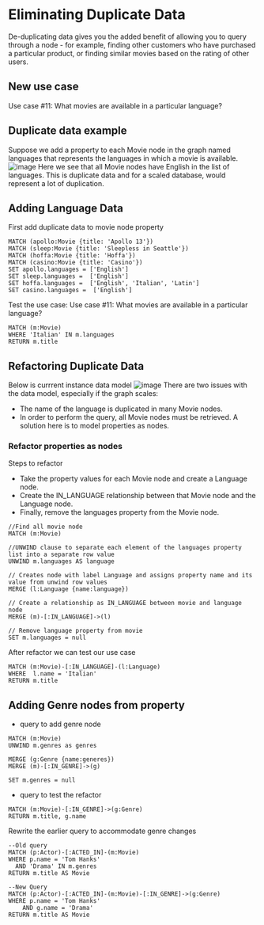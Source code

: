 # Eliminating Duplicate Data
De-duplicating data gives you the added benefit of allowing you to query through a node - for example, finding other customers who have purchased
a particular product, or finding similar movies based on the rating of other users.
## New use case
Use case #11: What movies are available in a particular language?

## Duplicate data example
Suppose we add a property to each Movie node in the graph named languages that represents the languages in which a movie is available.
![image](https://github.com/user-attachments/assets/8b45b25b-9c7d-482d-aefb-53d84ba7b62b)
Here we see that all Movie nodes have English in the list of languages. This is duplicate data and for a scaled database, would represent a lot of duplication.

## Adding Language Data
First add duplicate data to movie node property 
```
MATCH (apollo:Movie {title: 'Apollo 13'})
MATCH (sleep:Movie {title: 'Sleepless in Seattle'})
MATCH (hoffa:Movie {title: 'Hoffa'})
MATCH (casino:Movie {title: 'Casino'})
SET apollo.languages = ['English']
SET sleep.languages =  ['English']
SET hoffa.languages =  ['English', 'Italian', 'Latin']
SET casino.languages =  ['English']

```

Test the use case: Use case #11: What movies are available in a particular language?
```
MATCH (m:Movie)
WHERE 'Italian' IN m.languages
RETURN m.title
```

## Refactoring Duplicate Data
Below is currrent instance data model
![image](https://github.com/user-attachments/assets/38ab3104-fb04-4088-a749-d95564452aa5)
There are two issues with the data model, especially if the graph scales:
- The name of the language is duplicated in many Movie nodes.
- In order to perform the query, all Movie nodes must be retrieved.
A solution here is to model properties as nodes.

### Refactor properties as nodes
Steps to refactor
- Take the property values for each Movie node and create a Language node.
- Create the IN_LANGUAGE relationship between that Movie node and the Language node.
- Finally, remove the languages property from the Movie node.

```
//Find all movie node
MATCH (m:Movie)

//UNWIND clause to separate each element of the languages property list into a separate row value
UNWIND m.languages AS language

// Creates node with label Language and assigns property name and its value from unwind row values
MERGE (l:Language {name:language})

// Create a relationship as IN_LANGUAGE between movie and language node
MERGE (m)-[:IN_LANGUAGE]->(l)

// Remove language property from movie
SET m.languages = null
```

After refactor we can test our use case 

```
MATCH (m:Movie)-[:IN_LANGUAGE]-(l:Language)
WHERE  l.name = 'Italian'
RETURN m.title
```
## Adding Genre nodes from property
- query to add genre node
```
MATCH (m:Movie)
UNWIND m.genres as genres

MERGE (g:Genre {name:generes})
MERGE (m)-[:IN_GENRE]->(g)

SET m.genres = null
```
- query to test the refactor
```
MATCH (m:Movie)-[:IN_GENRE]->(g:Genre)
RETURN m.title, g.name
```
Rewrite the earlier query to accommodate genre changes
```
--Old query
MATCH (p:Actor)-[:ACTED_IN]-(m:Movie)
WHERE p.name = 'Tom Hanks'
  AND 'Drama' IN m.genres
RETURN m.title AS Movie

--New Query
MATCH (p:Actor)-[:ACTED_IN]-(m:Movie)-[:IN_GENRE]->(g:Genre)
WHERE p.name = 'Tom Hanks'
    AND g.name = 'Drama'
RETURN m.title AS Movie

